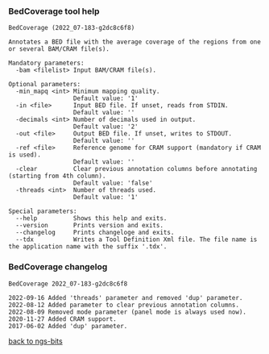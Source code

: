 ### BedCoverage tool help
	BedCoverage (2022_07-183-g2dc8c6f8)
	
	Annotates a BED file with the average coverage of the regions from one or several BAM/CRAM file(s).
	
	Mandatory parameters:
	  -bam <filelist> Input BAM/CRAM file(s).
	
	Optional parameters:
	  -min_mapq <int> Minimum mapping quality.
	                  Default value: '1'
	  -in <file>      Input BED file. If unset, reads from STDIN.
	                  Default value: ''
	  -decimals <int> Number of decimals used in output.
	                  Default value: '2'
	  -out <file>     Output BED file. If unset, writes to STDOUT.
	                  Default value: ''
	  -ref <file>     Reference genome for CRAM support (mandatory if CRAM is used).
	                  Default value: ''
	  -clear          Clear previous annotation columns before annotating (starting from 4th column).
	                  Default value: 'false'
	  -threads <int>  Number of threads used.
	                  Default value: '1'
	
	Special parameters:
	  --help          Shows this help and exits.
	  --version       Prints version and exits.
	  --changelog     Prints changeloge and exits.
	  --tdx           Writes a Tool Definition Xml file. The file name is the application name with the suffix '.tdx'.
	
### BedCoverage changelog
	BedCoverage 2022_07-183-g2dc8c6f8
	
	2022-09-16 Added 'threads' parameter and removed 'dup' parameter.
	2022-08-12 Added parameter to clear previous annotation columns.
	2022-08-09 Removed mode parameter (panel mode is always used now).
	2020-11-27 Added CRAM support.
	2017-06-02 Added 'dup' parameter.
[back to ngs-bits](https://github.com/imgag/ngs-bits)